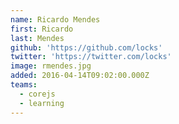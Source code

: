```yaml
---
name: Ricardo Mendes
first: Ricardo
last: Mendes
github: 'https://github.com/locks'
twitter: 'https://twitter.com/locks'
image: rmendes.jpg
added: 2016-04-14T09:02:00.000Z
teams:
  - corejs
  - learning
---
```

